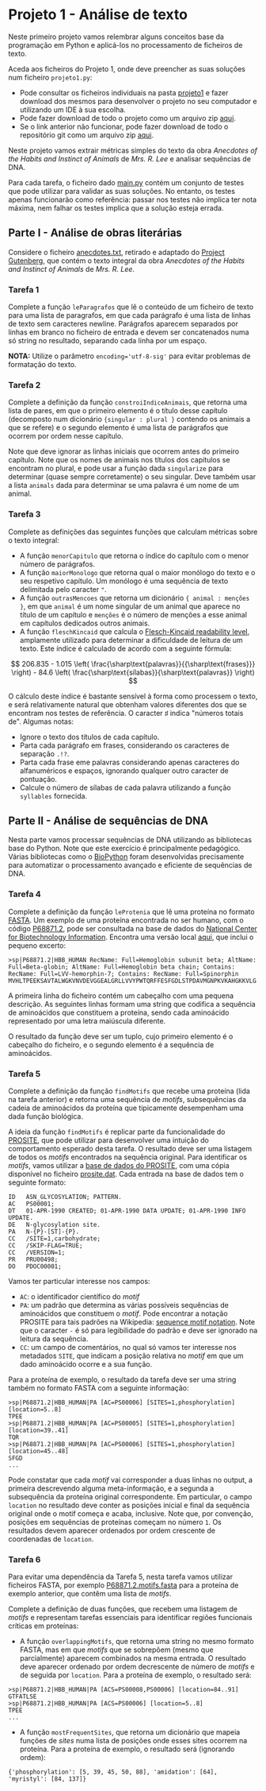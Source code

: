 # Projeto 1 - Análise de texto

Neste primeiro projeto vamos relembrar alguns conceitos base da programação em Python e aplicá-los no processamento de ficheiros de texto.

Aceda aos ficheiros do Projeto 1, onde deve preencher as suas soluções num ficheiro `projeto1.py`:

- Pode consultar os ficheiros individuais na pasta [projeto1](../scripts/projeto1) e fazer download dos mesmos para desenvolver o projeto no seu computador e utilizando um IDE à sua escolha.
- Pode fazer download de todo o projeto como um arquivo zip [aqui](https://download-directory.github.io/?url=https%3A%2F%2Fgithub.com%2Fhpacheco%2Fprogii%2Ftree%2Fmaster%2Fscripts%2Fprojeto1).
- Se o link anterior não funcionar, pode fazer download de todo o repositório git como um arquivo zip [aqui](https://github.com/hpacheco/progii/archive/refs/heads/master.zip).

Neste projeto vamos extrair métricas simples do texto da obra *Anecdotes of the Habits and Instinct of Animals* de *Mrs. R. Lee* e analisar sequências de DNA.

Para cada tarefa, o ficheiro dado [main.py](../scripts/projeto1/main.py) contém um conjunto de testes que pode utilizar para validar as suas soluções. No entanto, os testes apenas funcionarão como referência: passar nos testes não implica ter nota máxima, nem falhar os testes implica que a solução esteja errada.

## Parte I - Análise de obras literárias

Considere o ficheiro [anecdotes.txt](../scripts/projeto1/dados/anecdotes.txt), retirado e adaptado do [Project Gutenberg](https://www.gutenberg.org/), que contém o texto integral da obra *Anecdotes of the Habits and Instinct of Animals* de *Mrs. R. Lee*.

### Tarefa 1

Complete a função `leParagrafos` que lê o conteúdo de um ficheiro de texto para uma lista de paragrafos, em que cada parágrafo é uma lista de linhas de texto sem caracteres newline. Parágrafos aparecem separados por linhas em branco no ficheiro de entrada e devem ser concatenados numa só string no resultado, separando cada linha por um espaço.

**NOTA:** Utilize o parâmetro `encoding='utf-8-sig'` para evitar problemas de formatação do texto. 

### Tarefa 2

Complete a definição da função `constroiIndiceAnimais`, que retorna uma lista de pares, em que o primeiro elemento é o título desse capítulo (decomposto num dicionário `{singular : plural }` contendo os animais a que se refere) e o segundo elemento é uma lista de parágrafos que ocorrem por ordem nesse capítulo.

Note que deve ignorar as linhas iniciais que ocorrem antes do primeiro capítulo. Note que os nomes de animais nos títulos dos capítulos se encontram no plural, e pode usar a função dada `singularize` para determinar (quase sempre corretamente) o seu singular. Deve também usar a lista `animals` dada para determinar se uma palavra é um nome de um animal.

### Tarefa 3

Complete as definições das seguintes funções que calculam métricas sobre o texto integral:

- A função `menorCapitulo` que retorna o índice do capítulo com o menor número de parágrafos.
- A função `maiorMonologo` que retorna qual o maior monólogo do texto e o seu respetivo capítulo. Um monólogo é uma sequência de texto delimitada pelo caracter `"`.
- A função `outrasMencoes` que retorna um dicionário `{ animal : menções }`, em que `animal` é um nome singular de um animal que aparece no título de um capítulo e `menções` é o número de menções a esse animal em capítulos dedicados outros animais.
- A função `fleschKincaid` que calcula o [Flesch-Kincaid readability level](https://en.wikipedia.org/wiki/Flesch%E2%80%93Kincaid_readability_tests), amplamente utilizado para determinar a dificuldade de leitura de um texto. Este índice é calculado de acordo com a seguinte fórmula:

$$ 206.835 - 1.015 \left( \frac{\sharp\text{palavras}}{{\sharp\text{frases}}} \right) - 84.6 \left( \frac{\sharp\text{sílabas}}{\sharp\text{palavras}} \right) $$

O cálculo deste índice é bastante sensível à forma como processem o texto, e será relativamente natural que obtenham valores diferentes dos que se encontram nos testes de referência. O caracter $\sharp$ indica "números totais de". Algumas notas:

* Ignore o texto dos títulos de cada capítulo.
* Parta cada parágrafo em frases, considerando os caracteres de separação `.!?`.
* Parta cada frase eme palavras considerando apenas caracteres do alfanuméricos e espaços, ignorando qualquer outro caracter de pontuação.
* Calcule o número de sílabas de cada palavra utilizando a função `syllables` fornecida.

## Parte II - Análise de sequências de DNA

Nesta parte vamos processar sequências de DNA utilizando as bibliotecas base do Python.
Note que este exercício é principalmente pedagógico. Várias bibliotecas como o [BioPython](https://biopython.org/) foram desenvolvidas precisamente para automatizar o processamento avançado e eficiente de sequências de DNA.

### Tarefa 4

Complete a definição da função `leProtenia` que lê uma proteína no formato [FASTA](https://blast.ncbi.nlm.nih.gov/Blast.cgi?CMD=Web&PAGE_TYPE=BlastDocs&DOC_TYPE=BlastHelp).
Um exemplo de uma proteína encontrada no ser humano, com o código [P68871.2](https://www.ncbi.nlm.nih.gov/nuccore/P68871.2?report=fasta&log$=seqview), pode ser consultada na base de dados do [National Center for Biotechnology Information](https://www.ncbi.nlm.nih.gov/). Encontra uma versão local [aqui](../scripts/projeto1/dados/P68871.2.fasta), que inclui o pequeno excerto:

```
>sp|P68871.2|HBB_HUMAN RecName: Full=Hemoglobin subunit beta; AltName: Full=Beta-globin; AltName: Full=Hemoglobin beta chain; Contains: RecName: Full=LVV-hemorphin-7; Contains: RecName: Full=Spinorphin
MVHLTPEEKSAVTALWGKVNVDEVGGEALGRLLVVYPWTQRFFESFGDLSTPDAVMGNPKVKAHGKKVLG
```

A primeira linha do ficheiro contém um cabeçalho com uma pequena descrição.
As seguintes linhas formam uma string que codifica a sequência de aminoácidos que constituem a proteína, sendo cada aminoácido representado por uma letra maiúscula diferente.

O resultado da função deve ser um tuplo, cujo primeiro elemento é o cabeçalho do ficheiro, e o segundo elemento é a sequência de aminoácidos.

### Tarefa 5

Complete a definição da função `findMotifs` que recebe uma proteína (lida na tarefa anterior) e retorna uma sequência de *motifs*, subsequências da cadeia de aminoácidos da proteína que tipicamente desempenham uma dada função biológica.

A ideia da função `findMotifs` é replicar parte da funcionalidade do [PROSITE](https://prosite.expasy.org/), que pode utilizar para desenvolver uma intuição do comportamento esperado desta tarefa.
O resultado deve ser uma listagem de todos os *motifs* encontrados na sequência original.
Para identificar os *motifs*, vamos utilizar a [base de dados do PROSITE](../scripts/projeto1/dados/P68871.2.fasta), com uma cópia disponível no ficheiro [prosite.dat](../scripts/projeto1/dados/prosite.dat). Cada entrada na base de dados tem o seguinte formato:

```
ID   ASN_GLYCOSYLATION; PATTERN.
AC   PS00001;
DT   01-APR-1990 CREATED; 01-APR-1990 DATA UPDATE; 01-APR-1990 INFO UPDATE.
DE   N-glycosylation site.
PA   N-{P}-[ST]-{P}.
CC   /SITE=1,carbohydrate;
CC   /SKIP-FLAG=TRUE;
CC   /VERSION=1;
PR   PRU00498;
DO   PDOC00001;
```

Vamos ter particular interesse nos campos:

* `AC`: o identificador científico do *motif*
* `PA`: um padrão que determina as várias possíveis sequências de aminoácidos que constituem o *motif*. Pode encontrar a notação PROSITE para tais padrões na Wikipedia: [sequence motif notation](https://en.wikipedia.org/wiki/Sequence_motif). Note que o caracter `-` é só para legibilidade do padrão e deve ser ignorado na leitura da sequência.
* `CC`: um campo de comentários, no qual só vamos ter interesse nos metadados `SITE`, que indicam a posição relativa no *motif* em que um dado aminoácido ocorre e a sua função.

Para a proteína de exemplo, o resultado da tarefa deve ser uma string também no formato FASTA com a seguinte informação:

```
>sp|P68871.2|HBB_HUMAN|PA [AC=PS00006] [SITES=1,phosphorylation] [location=5..8]
TPEE
>sp|P68871.2|HBB_HUMAN|PA [AC=PS00005] [SITES=1,phosphorylation] [location=39..41]
TQR
>sp|P68871.2|HBB_HUMAN|PA [AC=PS00006] [SITES=1,phosphorylation] [location=45..48]
SFGD
...
```

Pode constatar que cada *motif* vai corresponder a duas linhas no output, a primeira descrevendo alguma meta-informação, e a segunda a subsequência da proteína original correspondente. Em particular, o campo `location` no resultado deve conter as posições inicial e final da sequência original onde o motif começa e acaba, inclusive.
Note que, por convenção, posições em sequências de proteínas começam no número `1`.
Os resultados devem aparecer ordenados por ordem crescente de coordenadas de `location`.

### Tarefa 6

Para evitar uma dependência da Tarefa 5, nesta tarefa vamos utilizar ficheiros FASTA, por exemplo [P68871.2.motifs.fasta](../scripts/projeto1/dados/P68871.2.motifs.fasta) para a proteína de exemplo anterior, que contêm uma lista de *motifs*.

Complete a definição de duas funções, que recebem uma listagem de *motifs* e representam tarefas essenciais para identificar regiões funcionais críticas em proteínas:

- A função `overlappingMotifs`, que retorna uma string no mesmo formato FASTA, mas em que *motifs* que se sobrepõem (mesmo que parcialmente) aparecem combinados na mesma entrada. O resultado deve aparecer ordenado por ordem decrescente de número de *motifs* e de seguida por `location`. Para a proteína de exemplo, o resultado será:

```
>sp|P68871.2|HBB_HUMAN|PA [ACS=PS00008,PS00006] [location=84..91]
GTFATLSE
>sp|P68871.2|HBB_HUMAN|PA [ACS=PS00006] [location=5..8]
TPEE
...
```

- A função `mostFrequentSites`, que retorna um dicionário que mapeia funções de *sites* numa lista de posições onde esses sites ocorrem na proteína. Para a proteína de exemplo, o resultado será (ignorando ordem):

```
{'phosphorylation': [5, 39, 45, 50, 88], 'amidation': [64], 'myristyl': [84, 137]}
```

